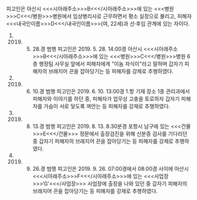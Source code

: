 피고인은 아산시 <<<시아래주소>>>B<<</시아래주소>>>에 있는 <<<병원>>>C<<</병원>>>병원에서 임상병리사로 근무하면서 평소 실장으로 불리고, 피해자 <<<내국인이름>>>D<<</내국인이름>>>(여, 22세)과 선·후임 관계에 있는 자이다.
1. 2019. 5. 28.경 범행
피고인은 2019. 5. 28. 14:00경 아산시 <<<시아래주소>>>B<<</시아래주소>>>에 있는 <<<병원>>>C<<</병원>>>병원 6층 행정팀 사무실 앞에서 피해자에게 "이놈 자식이"라고 말하며 갑자기 피해자의 브래지어 끈을 잡아당기는 등 피해자를 강제로 추행하였다.
2. 2019. 6. 10.경 범행
피고인은 2019. 6. 10. 13:00경 1.항 기재 장소 1층 관리과에서 피해자와 이야기를 하던 중, 피해자가 업무상 고충을 토로하자 갑자기 피해자를 가슴이 서로 닿도록 껴안는 등 피해자를 강제로 추행하였다.
3. 2019. 8. 13.경 범행
피고인은 2019. 8. 13. 8:30분경 포항시 남구에 있는 <<<건물>>>E<<</건물>>> 정문에서 출장검진을 위해 신분증 검사를 기다리던 중 갑자기 피해자의 브래지어 끈을 잡아당기는 등 피해자를 강제로 추행하였다.
4. 2019. 9. 26.경 범행
피고인은 2019. 9. 26. 07:00경에서 08:00경 사이에 아산시 <<<시아래주소>>>F<<</시아래주소>>>에 있는 <<<사업장>>>‘G'<<</사업장>>> 사업장에 출장을 나와 있던 중 갑자기 피해자의 브래지어 끈을 잡아당기는 등 피해자를 강제로 추행하였다.